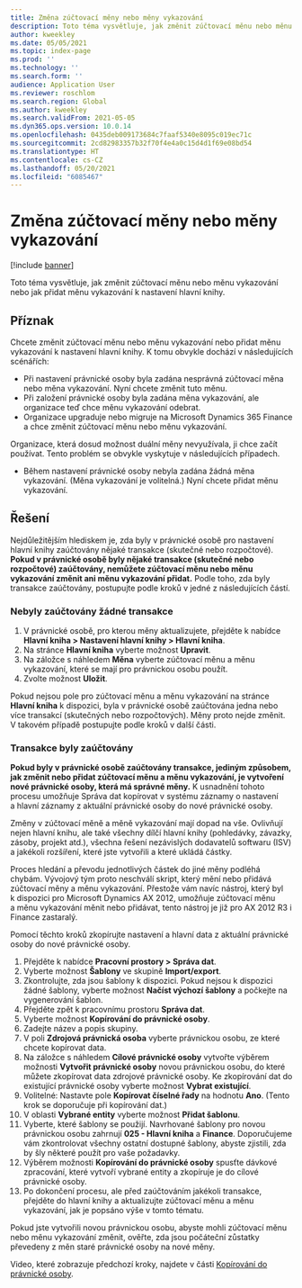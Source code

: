```yaml
---
title: Změna zúčtovací měny nebo měny vykazování
description: Toto téma vysvětluje, jak změnit zúčtovací měnu nebo měnu vykazování nebo jak přidat měnu vykazování k nastavení hlavní knihy.
author: kweekley
ms.date: 05/05/2021
ms.topic: index-page
ms.prod: ''
ms.technology: ''
ms.search.form: ''
audience: Application User
ms.reviewer: roschlom
ms.search.region: Global
ms.author: kweekley
ms.search.validFrom: 2021-05-05
ms.dyn365.ops.version: 10.0.14
ms.openlocfilehash: 0435deb009173684c7faaf5340e8095c019ec71c
ms.sourcegitcommit: 2cd82983357b32f70f4e4a0c15d4d1f69e08bd54
ms.translationtype: HT
ms.contentlocale: cs-CZ
ms.lasthandoff: 05/20/2021
ms.locfileid: "6085467"
---
```

# <a name="change-the-accounting-or-reporting-currency"></a>Změna zúčtovací měny nebo měny vykazování

[!include [banner](../includes/banner.md)]

Toto téma vysvětluje, jak změnit zúčtovací měnu nebo měnu vykazování nebo jak přidat měnu vykazování k nastavení hlavní knihy.

## <a name="symptom"></a>Příznak

Chcete změnit zúčtovací měnu nebo měnu vykazování nebo přidat měnu vykazování k nastavení hlavní knihy. K tomu obvykle dochází v následujících scénářích:

- Při nastavení právnické osoby byla zadána nesprávná zúčtovací měna nebo měna vykazování. Nyní chcete změnit tuto měnu.
- Při založení právnické osoby byla zadána měna vykazování, ale organizace teď chce měnu vykazování odebrat.
- Organizace upgraduje nebo migruje na Microsoft Dynamics 365 Finance a chce změnit zúčtovací měnu nebo měnu vykazování.

Organizace, která dosud možnost duální měny nevyužívala, ji chce začít používat. Tento problém se obvykle vyskytuje v následujících případech.

- Během nastavení právnické osoby nebyla zadána žádná měna vykazování. (Měna vykazování je volitelná.) Nyní chcete přidat měnu vykazování.

## <a name="resolution"></a>Řešení

Nejdůležitějším hlediskem je, zda byly v právnické osobě pro nastavení hlavní knihy zaúčtovány nějaké transakce (skutečné nebo rozpočtové). **Pokud v právnické osobě byly nějaké transakce (skutečné nebo rozpočtové) zaúčtovány, nemůžete zúčtovací měnu nebo měnu vykazování změnit ani měnu vykazování přidat.** Podle toho, zda byly transakce zaúčtovány, postupujte podle kroků v jedné z následujících částí.

### <a name="no-transactions-have-been-posted"></a>Nebyly zaúčtovány žádné transakce

1. V právnické osobě, pro kterou měny aktualizujete, přejděte k nabídce **Hlavní kniha \> Nastavení hlavní knihy \> Hlavní kniha**.
2. Na stránce **Hlavní kniha** vyberte možnost **Upravit**.
3. Na záložce s náhledem **Měna** vyberte zúčtovací měnu a měnu vykazování, které se mají pro právnickou osobu použít.
4. Zvolte možnost **Uložit**.

Pokud nejsou pole pro zúčtovací měnu a měnu vykazování na stránce **Hlavní kniha** k dispozici, byla v právnické osobě zaúčtována jedna nebo více transakcí (skutečných nebo rozpočtových). Měny proto nejde změnit. V takovém případě postupujte podle kroků v další části.

### <a name="transactions-have-been-posted"></a>Transakce byly zaúčtovány

**Pokud byly v právnické osobě zaúčtovány transakce, jediným způsobem, jak změnit nebo přidat zúčtovací měnu a měnu vykazování, je vytvoření nové právnické osoby, která má správné měny.** K usnadnění tohoto procesu umožňuje Správa dat kopírovat v systému záznamy o nastavení a hlavní záznamy z aktuální právnické osoby do nové právnické osoby.

Změny v zúčtovací měně a měně vykazování mají dopad na vše. Ovlivňují nejen hlavní knihu, ale také všechny dílčí hlavní knihy (pohledávky, závazky, zásoby, projekt atd.), všechna řešení nezávislých dodavatelů softwaru (ISV) a jakékoli rozšíření, které jste vytvořili a které ukládá částky.

Proces hledání a převodu jednotlivých částek do jiné měny podléhá chybám. Vývojový tým proto neschválí skript, který mění nebo přidává zúčtovací měny a měnu vykazování. Přestože vám navíc nástroj, který byl k dispozici pro Microsoft Dynamics AX 2012, umožňuje zúčtovací měnu a měnu vykazování měnit nebo přidávat, tento nástroj je již pro AX 2012 R3 i Finance zastaralý.

Pomocí těchto kroků zkopírujte nastavení a hlavní data z aktuální právnické osoby do nové právnické osoby.

1. Přejděte k nabídce **Pracovní prostory \> Správa dat**.
2. Vyberte možnost **Šablony** ve skupině **Import/export**.
3. Zkontrolujte, zda jsou šablony k dispozici. Pokud nejsou k dispozici žádné šablony, vyberte možnost **Načíst výchozí šablony** a počkejte na vygenerování šablon.
4. Přejděte zpět k pracovnímu prostoru **Správa dat**.
5. Vyberte možnost **Kopírování do právnické osoby**.
6. Zadejte název a popis skupiny.
7. V poli **Zdrojová právnická osoba** vyberte právnickou osobu, ze které chcete kopírovat data.
8. Na záložce s náhledem **Cílové právnické osoby** vytvořte výběrem možnosti **Vytvořit právnické osoby** novou právnickou osobu, do které můžete zkopírovat data zdrojové právnické osoby. Ke zkopírování dat do existující právnické osoby vyberte možnost **Vybrat existující**.
9. Volitelné: Nastavte pole **Kopírovat číselné řady** na hodnotu **Ano**. (Tento krok se doporučuje při kopírování dat.)
10. V oblasti **Vybrané entity** vyberte možnost **Přidat šablonu**.
11. Vyberte, které šablony se použijí. Navrhované šablony pro novou právnickou osobu zahrnují **025 - Hlavní kniha** a **Finance**. Doporučujeme vám zkontrolovat všechny ostatní dostupné šablony, abyste zjistili, zda by šly některé použít pro vaše požadavky.
12. Výběrem možnosti **Kopírování do právnické osoby** spusťte dávkové zpracování, které vytvoří vybrané entity a zkopíruje je do cílové právnické osoby.
13. Po dokončení procesu, ale před zaúčtováním jakékoli transakce, přejděte do hlavní knihy a aktualizujte zúčtovací měnu a měnu vykazování, jak je popsáno výše v tomto tématu.

Pokud jste vytvořili novou právnickou osobu, abyste mohli zúčtovací měnu nebo měnu vykazování změnit, ověřte, zda jsou počáteční zůstatky převedeny z měn staré právnické osoby na nové měny.

Video, které zobrazuje předchozí kroky, najdete v části [Kopírování do právnické osoby](https://community.dynamics.com/365/b/techtalks/posts/copy-into-legal-entity-october-24-2017).
